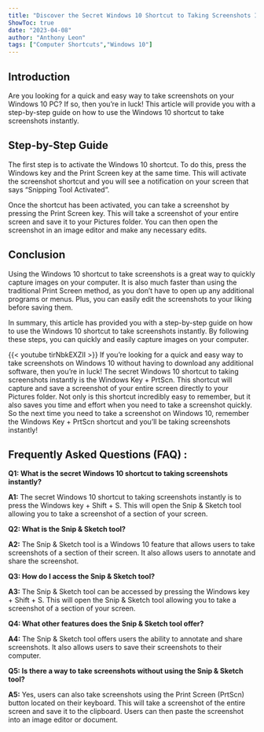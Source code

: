 ```yaml
---
title: "Discover the Secret Windows 10 Shortcut to Taking Screenshots Instantly!"
ShowToc: true 
date: "2023-04-08"
author: "Anthony Leon" 
tags: ["Computer Shortcuts","Windows 10"]
---
```

## Introduction

Are you looking for a quick and easy way to take screenshots on your Windows 10 PC? If so, then you’re in luck! This article will provide you with a step-by-step guide on how to use the Windows 10 shortcut to take screenshots instantly.

## Step-by-Step Guide

The first step is to activate the Windows 10 shortcut. To do this, press the Windows key and the Print Screen key at the same time. This will activate the screenshot shortcut and you will see a notification on your screen that says “Snipping Tool Activated”.

Once the shortcut has been activated, you can take a screenshot by pressing the Print Screen key. This will take a screenshot of your entire screen and save it to your Pictures folder. You can then open the screenshot in an image editor and make any necessary edits.

## Conclusion

Using the Windows 10 shortcut to take screenshots is a great way to quickly capture images on your computer. It is also much faster than using the traditional Print Screen method, as you don’t have to open up any additional programs or menus. Plus, you can easily edit the screenshots to your liking before saving them. 

In summary, this article has provided you with a step-by-step guide on how to use the Windows 10 shortcut to take screenshots instantly. By following these steps, you can quickly and easily capture images on your computer.

{{< youtube tirNbkEXZII >}} 
If you’re looking for a quick and easy way to take screenshots on Windows 10 without having to download any additional software, then you’re in luck! The secret Windows 10 shortcut to taking screenshots instantly is the Windows Key + PrtScn. This shortcut will capture and save a screenshot of your entire screen directly to your Pictures folder. Not only is this shortcut incredibly easy to remember, but it also saves you time and effort when you need to take a screenshot quickly. So the next time you need to take a screenshot on Windows 10, remember the Windows Key + PrtScn shortcut and you’ll be taking screenshots instantly!

## Frequently Asked Questions (FAQ) :
**Q1: What is the secret Windows 10 shortcut to taking screenshots instantly?**

**A1:** The secret Windows 10 shortcut to taking screenshots instantly is to press the Windows key + Shift + S. This will open the Snip & Sketch tool allowing you to take a screenshot of a section of your screen. 

**Q2: What is the Snip & Sketch tool?**

**A2:** The Snip & Sketch tool is a Windows 10 feature that allows users to take screenshots of a section of their screen. It also allows users to annotate and share the screenshot. 

**Q3: How do I access the Snip & Sketch tool?**

**A3:** The Snip & Sketch tool can be accessed by pressing the Windows key + Shift + S. This will open the Snip & Sketch tool allowing you to take a screenshot of a section of your screen. 

**Q4: What other features does the Snip & Sketch tool offer?**

**A4:** The Snip & Sketch tool offers users the ability to annotate and share screenshots. It also allows users to save their screenshots to their computer. 

**Q5: Is there a way to take screenshots without using the Snip & Sketch tool?**

**A5:** Yes, users can also take screenshots using the Print Screen (PrtScn) button located on their keyboard. This will take a screenshot of the entire screen and save it to the clipboard. Users can then paste the screenshot into an image editor or document.




